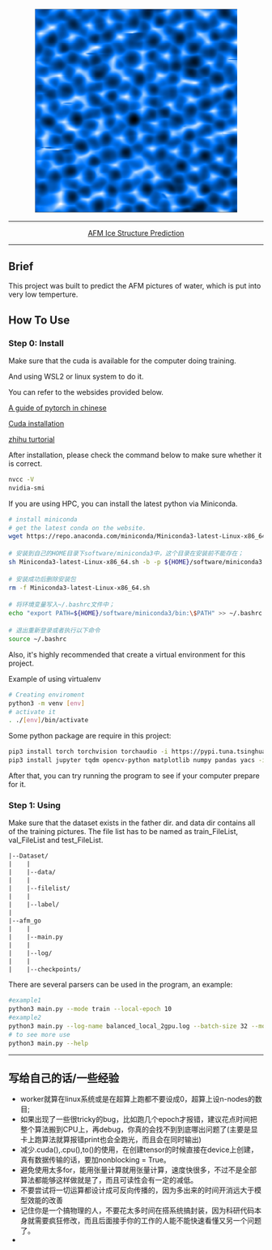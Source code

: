 <div align="center">
<img src="./title.png" width="400px">

______________________________________________________________________

<p align="center">
  <a href="">AFM Ice Structure Prediction</a>
</p>


</div>

______________________________________________________________________

## Brief
This project was built to predict the AFM pictures of water, which is put into very low temperture.

## How To Use

### Step 0: Install

Make sure that the cuda is available for the computer doing training.

And using WSL2 or linux system to do it.

You can refer to the websides provided below.

  <a href="https://datawhalechina.github.io/dive-into-cv-pytorch/#/">A guide of pytorch in chinese</a>

  <a href="https://docs.nvidia.com/cuda/wsl-user-guide/index.html#getting-started-with-cuda-o">Cuda installation</a>

  <a href="https://zhuanlan.zhihu.com/p/149848405">zhihu turtorial</a>

After installation, please check the command below to make sure whether it is correct.

```bash
nvcc -V
nvidia-smi
```

If you are using HPC, you can install the latest python via Miniconda.

```bash
# install miniconda
# get the latest conda on the website.
wget https://repo.anaconda.com/miniconda/Miniconda3-latest-Linux-x86_64.sh

# 安装到自己的HOME目录下software/miniconda3中，这个目录在安装前不能存在；
sh Miniconda3-latest-Linux-x86_64.sh -b -p ${HOME}/software/miniconda3

# 安装成功后删除安装包
rm -f Miniconda3-latest-Linux-x86_64.sh

# 将环境变量写入~/.bashrc文件中；
echo "export PATH=${HOME}/software/miniconda3/bin:\$PATH" >> ~/.bashrc

# 退出重新登录或者执行以下命令
source ~/.bashrc
```

Also, it's highly recommended that create a virtual environment for this project.

Example of using virtualenv

```bash
# Creating enviroment
python3 -m venv [env]
# activate it
. ./[env]/bin/activate
```

Some python package are require in this project:

```bash
pip3 install torch torchvision torchaudio -i https://pypi.tuna.tsinghua.edu.cn/simple
pip3 install jupyter tqdm opencv-python matplotlib numpy pandas yacs -i https://pypi.tuna.tsinghua.edu.cn/simple
```

After that, you can try running the program to see if your computer prepare for it.

### Step 1: Using
Make sure that the dataset exists in the father dir. and data dir contains all of the training pictures. The file list has to be named as train_FileList, val_FileList and test_FileList.

```
|--Dataset/
|    |
|    |--data/
|    |
|    |--filelist/
|    |
|    |--label/
|
|--afm_go
|    |
|    |--main.py
|    |
|    |--log/
|    |
|    |--checkpoints/

```

There are several parsers can be used in the program, an example:

```bash
#example1
python3 main.py --mode train --local-epoch 10
#example2
python3 main.py --log-name balanced_local_2gpu.log --batch-size 32 --mode train --worker 12 --model ./model.pkl --dataset bulk_ice --local-epoch 0 --epoch 86 --gpu 0,1
# to see more use
python3 main.py --help
```

______________________________________________________________________

## 写给自己的话/一些经验
- worker就算在linux系统或是在超算上跑都不要设成0，超算上设n-nodes的数目;
- 如果出现了一些很tricky的bug，比如跑几个epoch才报错，建议花点时间把整个算法搬到CPU上，再debug，你真的会找不到到底哪出问题了(主要是显卡上跑算法就算报错print也会全跑光，而且会在同时输出)
- 减少.cuda(),.cpu(),to()的使用，在创建tensor的时候直接在device上创建，真有数据传输的话，要加nonblocking = True。
- 避免使用太多for，能用张量计算就用张量计算，速度快很多，不过不是全部算法都能够这样做就是了，而且可读性会有一定的减低。
- 不要尝试将一切运算都设计成可反向传播的，因为多出来的时间开消远大于模型效能的改善
- 记住你是一个搞物理的人，不要花太多时间在搭系统搞封装，因为科研代码本身就需要疯狂修改，而且后面接手你的工作的人能不能快速看懂又另一个问题了。
- 